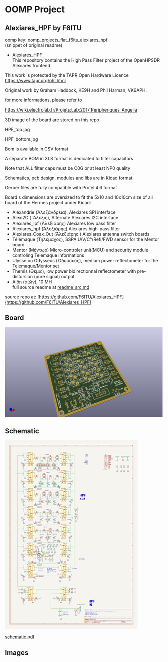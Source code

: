 # OOMP Project  
## Alexiares_HPF  by F6ITU  
  
oomp key: oomp_projects_flat_f6itu_alexiares_hpf  
(snippet of original readme)  
  
- Alexiares_HPF  
This repository contains the High Pass Filter project of the OpenHPSDR Alexiares frontend  
  
This work is protected by the TAPR Open Hardware Licence https://www.tapr.org/ohl.html  
  
Original work by Graham Haddock, KE9H and Phil Harman, VK6APH.  
  
for more informations, please refer to   
  
https://wiki.electrolab.fr/Projets:Lab:2017:Peripheriques_Angelia  
  
3D image of the board are stored on this repo  
  
HPF_top.jpg  
  
HPF_bottom.jpg  
  
Bom is available in CSV format  
  
A separate BOM in XLS format is dedicated to filter capacitors  
  
Note that ALL filter caps must be C0G or at least NP0 quality  
  
Schematics, pcb design, modules and libs are in Kicad format  
  
Gerber files are fully compatible with Protel 4.6 format  
  
Board's dimensions are oversized to fit the 5x10 and 10x10cm size of all board of the Hermes project under Kicad:  
  
* Alexandrie (Ἀλεξάνδρεια), Alexiares SPI interface  
* Alexi2C ( Ἄλεξις), Alternate Alexiares I2C interface  
* Alexiares_lpf (Ἀλεξιάρης) Alexiares low pass filter  
* Alexiares_hpf (Ἀλεξιάρης) Alexiares high-pass filter  
* Alexiares_Coax_Out (Ἀλεξιάρης ) Alexiares antenna switch boards  
* Télémaque (Τηλέμαχος),  SSPA U/V/C°/Refl/FWD sensor for the Mentor board   
* Mentor (Μέντωρ) Micro-controler unit(MCU) and security module controling Telemaque informations  
* Ulysse ou Odysseus (Ὀδυσσεύς), medium power reflectometer for the Telemaque/Mentor set  
* Themis (Θέμις), low power bidirectionnal reflectometer with pre-distorsion (pure signal) output  
* Aiôn (αἰών), 10 MH  
  full source readme at [readme_src.md](readme_src.md)  
  
source repo at: [https://github.com/F6ITU/Alexiares_HPF](https://github.com/F6ITU/Alexiares_HPF)  
## Board  
  
[![working_3d.png](working_3d_600.png)](working_3d.png)  
## Schematic  
  
[![working_schematic.png](working_schematic_600.png)](working_schematic.png)  
  
[schematic pdf](working_schematic.pdf)  
## Images  
